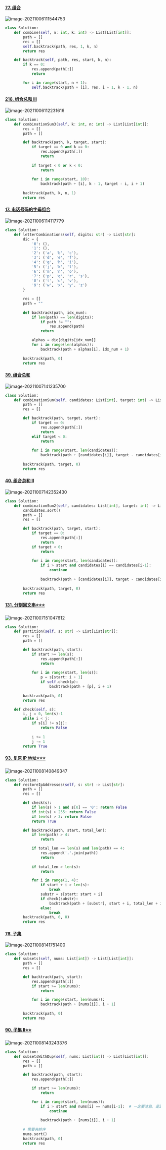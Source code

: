 #### [77. 组合](https://leetcode-cn.com/problems/combinations/)

![image-20211006111544753](figs/image-20211006111544753.png)

```python
class Solution:
    def combine(self, n: int, k: int) -> List[List[int]]:
        path = []
        res = []
        self.backtrack(path, res, 1, k, n)
        return res

    def backtrack(self, path, res, start, k, n):
        if k == 0:
            res.append(path[:])
            return

        for i in range(start, n + 1):
            self.backtrack(path + [i], res, i + 1, k - 1, n)
```

#### [216. 组合总和 III](https://leetcode-cn.com/problems/combination-sum-iii/)

![image-20211006112231616](figs/image-20211006112231616.png)

```python
class Solution:
    def combinationSum3(self, k: int, n: int) -> List[List[int]]:
        res = []
        path = []

        def backtrack(path, k, target, start):
            if target == 0 and k == 0:
                res.append(path[:])
                return 
            
            if target < 0 or k < 0:
                return
            
            for i in range(start, 10):
                backtrack(path + [i], k - 1, target - i, i + 1)
        
        backtrack(path, k, n, 1)
        return res
```

#### [17. 电话号码的字母组合](https://leetcode-cn.com/problems/letter-combinations-of-a-phone-number/)

![image-20211006114117779](figs/image-20211006114117779.png)

```python
class Solution:
    def letterCombinations(self, digits: str) -> List[str]:
        dic = {
            '0': (),
            '1': (),
            '2': ('a', 'b', 'c'),
            '3': ('d', 'e', 'f'),
            '4': ('g', 'h', 'i'),
            '5': ('j', 'k', 'l'),
            '6': ('m', 'n', 'o'),
            '7': ('p', 'q', 'r', 's'),
            '8': ('t', 'u', 'v'),
            '9': ('w', 'x', 'y', 'z')
        }

        res = []
        path = ""
        
        def backtrack(path, idx_num):
            if len(path) == len(digits):
                if path != "":
                    res.append(path)
                return

            alphas = dic[digits[idx_num]]
            for i in range(len(alphas)):
                backtrack(path + alphas[i], idx_num + 1)
        
        backtrack(path, 0)
        return res
```

#### [39. 组合总和](https://leetcode-cn.com/problems/combination-sum/)

![image-20211007141235700](figs/image-20211007141235700.png)

```python
class Solution:
    def combinationSum(self, candidates: List[int], target: int) -> List[List[int]]:
        path = []
        res = []

        def backtrack(path, target, start):
            if target == 0:
                res.append(path[:])
                return
            elif target < 0:
                return
            
            for i in range(start, len(candidates)):
                backtrack(path + [candidates[i]], target - candidates[i], i)
        
        backtrack(path, target, 0)
        return res
```

#### [40. 组合总和 II](https://leetcode-cn.com/problems/combination-sum-ii/)

![image-20211007142352430](figs/image-20211007142352430.png)

```python
class Solution:
    def combinationSum2(self, candidates: List[int], target: int) -> List[List[int]]:
        candidates.sort()
        path = []
        res = []

        def backtrack(path, target, start):
            if target == 0:
                res.append(path[:])
                return
            if target < 0:
                return
            
            for i in range(start, len(candidates)):
                if i > start and candidates[i] == candidates[i-1]:
                    continue
                
                backtrack(path + [candidates[i]], target - candidates[i], i + 1)
        
        backtrack(path, target, 0)
        return res
```

#### [131. 分割回文串:star::star::star:](https://leetcode-cn.com/problems/palindrome-partitioning/)

![image-20211007151047612](figs/image-20211007151047612.png)

```python
class Solution:
    def partition(self, s: str) -> List[List[str]]:
        res = []
        path = []

        def backtrack(path, start):
            if start >= len(s):
                res.append(path[:])
                return
            
            for i in range(start, len(s)):
                p = s[start: i + 1]
                if self.check(p):
                    backtrack(path + [p], i + 1)
        
        backtrack(path, 0)
        return res

    def check(self, s):
        i, j = 0, len(s)-1
        while i < j:
            if s[i] != s[j]:
                return False
            
            i += 1
            j -= 1
        return True
```

#### [93. 复原 IP 地址:star::star::star:](https://leetcode-cn.com/problems/restore-ip-addresses/)

![image-20211008140849347](figs/image-20211008140849347.png)

```python
class Solution:
    def restoreIpAddresses(self, s: str) -> List[str]:
        path = []
        res = []

        def check(s):
            if len(s) > 1 and s[0] == '0': return False
            if int(s) > 255: return False
            if len(s) > 3: return False
            return True

        def backtrack(path, start, total_len):
            if len(path) > 4:
                return

            if total_len == len(s) and len(path) == 4:
                res.append('.'.join(path))
                return
            
            if total_len > len(s):
                return

            for i in range(1, 4):
                if start + i > len(s): 
                    break
                substr = s[start: start + i]
                if check(substr):
                    backtrack(path + [substr], start + i, total_len + i)
                else:
                    break
        backtrack(path, 0, 0)
        return res
```

#### [78. 子集](https://leetcode-cn.com/problems/subsets/)

![image-20211008141751400](figs/image-20211008141751400.png)

```python
class Solution:
    def subsets(self, nums: List[int]) -> List[List[int]]:
        path = []
        res = []

        def backtrack(path, start):
            res.append(path[:])
            if start >= len(nums):
                return

            for i in range(start, len(nums)):
                backtrack(path + [nums[i]], i + 1)
        
        backtrack(path, 0)
        return res
```

#### [90. 子集 II:star::star:](https://leetcode-cn.com/problems/subsets-ii/)

![image-20211008143243376](figs/image-20211008143243376.png)

```python
class Solution:
    def subsetsWithDup(self, nums: List[int]) -> List[List[int]]:
        res = []
        path = []

        def backtrack(path, start):
            res.append(path[:])

            if start >= len(nums):
                return

            for i in range(start, len(nums)):
                if i > start and nums[i] == nums[i-1]:  # 一定要注意，是i>start 不是i>0
                    continue
                
                backtrack(path + [nums[i]], i + 1)
        
        # 需要先排序
        nums.sort()
        backtrack(path, 0)
        return res
```

